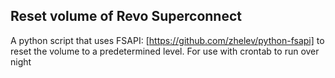 ## Reset volume of Revo Superconnect

A python script that uses FSAPI: [https://github.com/zhelev/python-fsapi]
to reset the volume to a predetermined level. For use with crontab to run over night